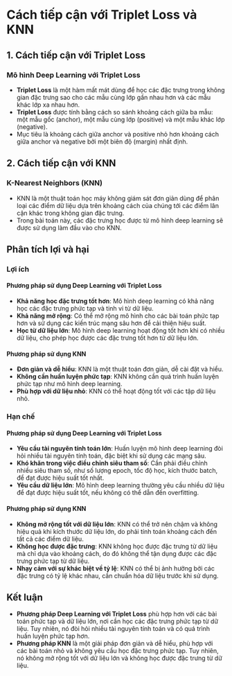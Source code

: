 # Cách tiếp cận với Triplet Loss và KNN

## 1. Cách tiếp cận với Triplet Loss

### Mô hình Deep Learning với Triplet Loss
- **Triplet Loss** là một hàm mất mát dùng để học các đặc trưng trong không gian đặc trưng sao cho các mẫu cùng lớp gần nhau hơn và các mẫu khác lớp xa nhau hơn.
- **Triplet Loss** được tính bằng cách so sánh khoảng cách giữa ba mẫu: một mẫu gốc (anchor), một mẫu cùng lớp (positive) và một mẫu khác lớp (negative).
- Mục tiêu là khoảng cách giữa anchor và positive nhỏ hơn khoảng cách giữa anchor và negative bởi một biên độ (margin) nhất định.


## 2. Cách tiếp cận với KNN

### K-Nearest Neighbors (KNN)
- KNN là một thuật toán học máy không giám sát đơn giản dùng để phân loại các điểm dữ liệu dựa trên khoảng cách của chúng tới các điểm lân cận khác trong không gian đặc trưng.
- Trong bài toán này, các đặc trưng học được từ mô hình deep learning sẽ được sử dụng làm đầu vào cho KNN.

## Phân tích lợi và hại

### Lợi ích

#### Phương pháp sử dụng Deep Learning với Triplet Loss
- **Khả năng học đặc trưng tốt hơn**: Mô hình deep learning có khả năng học các đặc trưng phức tạp và tinh vi từ dữ liệu.
- **Khả năng mở rộng**: Có thể mở rộng mô hình cho các bài toán phức tạp hơn và sử dụng các kiến trúc mạng sâu hơn để cải thiện hiệu suất.
- **Học từ dữ liệu lớn**: Mô hình deep learning hoạt động tốt hơn khi có nhiều dữ liệu, cho phép học được các đặc trưng tốt hơn từ dữ liệu lớn.

#### Phương pháp sử dụng KNN
- **Đơn giản và dễ hiểu**: KNN là một thuật toán đơn giản, dễ cài đặt và hiểu.
- **Không cần huấn luyện phức tạp**: KNN không cần quá trình huấn luyện phức tạp như mô hình deep learning.
- **Phù hợp với dữ liệu nhỏ**: KNN có thể hoạt động tốt với các tập dữ liệu nhỏ.

### Hạn chế

#### Phương pháp sử dụng Deep Learning với Triplet Loss
- **Yêu cầu tài nguyên tính toán lớn**: Huấn luyện mô hình deep learning đòi hỏi nhiều tài nguyên tính toán, đặc biệt khi sử dụng các mạng sâu.
- **Khó khăn trong việc điều chỉnh siêu tham số**: Cần phải điều chỉnh nhiều siêu tham số, như số lượng epoch, tốc độ học, kích thước batch, để đạt được hiệu suất tốt nhất.
- **Yêu cầu dữ liệu lớn**: Mô hình deep learning thường yêu cầu nhiều dữ liệu để đạt được hiệu suất tốt, nếu không có thể dẫn đến overfitting.

#### Phương pháp sử dụng KNN
- **Không mở rộng tốt với dữ liệu lớn**: KNN có thể trở nên chậm và không hiệu quả khi kích thước dữ liệu lớn, do phải tính toán khoảng cách đến tất cả các điểm dữ liệu.
- **Không học được đặc trưng**: KNN không học được đặc trưng từ dữ liệu mà chỉ dựa vào khoảng cách, do đó không thể tận dụng được các đặc trưng phức tạp từ dữ liệu.
- **Nhạy cảm với sự khác biệt về tỷ lệ**: KNN có thể bị ảnh hưởng bởi các đặc trưng có tỷ lệ khác nhau, cần chuẩn hóa dữ liệu trước khi sử dụng.

## Kết luận

- **Phương pháp Deep Learning với Triplet Loss** phù hợp hơn với các bài toán phức tạp và dữ liệu lớn, nơi cần học các đặc trưng phức tạp từ dữ liệu. Tuy nhiên, nó đòi hỏi nhiều tài nguyên tính toán và có quá trình huấn luyện phức tạp hơn.
- **Phương pháp KNN** là một giải pháp đơn giản và dễ hiểu, phù hợp với các bài toán nhỏ và không yêu cầu học đặc trưng phức tạp. Tuy nhiên, nó không mở rộng tốt với dữ liệu lớn và không học được đặc trưng từ dữ liệu.
